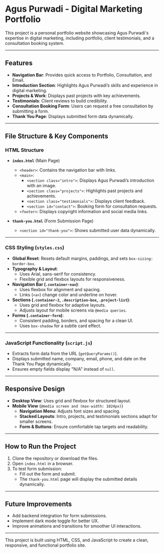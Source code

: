 # Agus Purwadi - Digital Marketing Portfolio  

This project is a personal portfolio website showcasing Agus Purwadi's expertise in digital marketing, including portfolio, client testimonials, and a consultation booking system.  

---

## Features  

- **Navigation Bar**: Provides quick access to Portfolio, Consultation, and Email.  
- **Introduction Section**: Highlights Agus Purwadi’s skills and experience in digital marketing.  
- **Projects & Work**: Displays past projects with key achievements.  
- **Testimonials**: Client reviews to build credibility.  
- **Consultation Booking Form**: Users can request a free consultation by submitting a form.  
- **Thank You Page**: Displays submitted form data dynamically.  

---

## File Structure & Key Components  

### HTML Structure  

- **`index.html`** (Main Page)  
  - `<header>`: Contains the navigation bar with links.  
  - `<main>`:  
    - `<section class="intro">`: Displays Agus Purwadi’s introduction with an image.  
    - `<section class="projects">`: Highlights past projects and achievements.  
    - `<section class="testimonials">`: Displays client feedback.  
    - `<section id="contact">`: Booking form for consultation requests.  
  - `<footer>`: Displays copyright information and social media links.  

- **`thank-you.html`** (Form Submission Page)  
  - `<section id="thank-you">`: Shows submitted user data dynamically.  

---

### CSS Styling (`styles.css`)  

- **Global Reset**: Resets default margins, paddings, and sets `box-sizing: border-box`.  
- **Typography & Layout**:  
  - Uses Arial, sans-serif for consistency.  
  - Flexible grid and flexbox layouts for responsiveness.  
- **Navigation Bar (`.container-nav`)**:  
  - Uses flexbox for alignment and spacing.  
  - Links (`<a>`) change color and underline on hover.  
- **Sections (`.container-2`, `.description-box`, `.project-list`)**:  
  - Uses grid and flexbox for adaptive layouts.  
  - Adjusts layout for mobile screens via `@media queries`.  
- **Forms (`.container-form`)**:  
  - Consistent padding, borders, and spacing for a clean UI.  
  - Uses `box-shadow` for a subtle card effect.  

---

### JavaScript Functionality (`script.js`)  

- Extracts form data from the URL (`getQueryParams()`).  
- Displays submitted name, company, email, phone, and date on the Thank You Page dynamically.  
- Ensures empty fields display "N/A" instead of `null`.  

---

## Responsive Design  

- **Desktop View**: Uses grid and flexbox for structured layout.  
- **Mobile View** (`@media screen and (max-width: 1024px)`)  
  - **Navigation Menu**: Adjusts font sizes and spacing.  
  - **Stacked Layouts**: Intro, projects, and testimonials sections adapt for smaller screens.  
  - **Form & Buttons**: Ensure comfortable tap targets and readability.  

---

## How to Run the Project  

1. Clone the repository or download the files.  
2. Open `index.html` in a browser.  
3. To test form submission:  
   - Fill out the form and submit.  
   - The `thank-you.html` page will display the submitted details dynamically.  

---

## Future Improvements  

- Add backend integration for form submissions.  
- Implement dark mode toggle for better UX.  
- Improve animations and transitions for smoother UI interactions.  

---

This project is built using HTML, CSS, and JavaScript to create a clean, responsive, and functional portfolio site.  